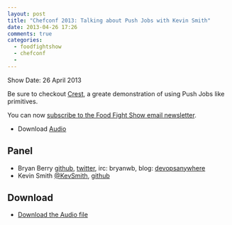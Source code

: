 ```yaml
---
layout: post
title: "Chefconf 2013: Talking about Push Jobs with Kevin Smith"
date: 2013-04-26 17:26
comments: true
categories: 
  - foodfightshow
  - chefconf
  - 
---
```



Show Date:  26 April 2013

Be sure to checkout [Crest](https://github.com/kevsmith/crest), a
greate demonstration of using Push Jobs like primitives. 

You can now [subscribe to the Food Fight Show email newsletter](http://bit.ly/ffsmail).

* Download [Audio](http://traffic.libsyn.com/foodfight/ffs_pushy.mp3)
   
Panel<a name="panel"></a>
-----

* Bryan Berry [github](http://github.com/bryanwb), [twitter](http://twitter.com/bryanwb), irc: bryanwb, blog: [devopsanywhere](http://devopsanywhere.blogspot.com)
* Kevin Smith [@KevSmith](https://twitter.com/KevSmith), [github](https://github.com/kevsmith)

Download
--------

* [Download the Audio file](http://traffic.libsyn.com/foodfight/ffs_pushy.mp3)
